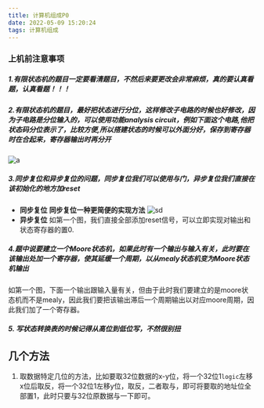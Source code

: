 ```yaml
---
title: 计算机组成P0
date: 2022-05-09 15:20:24
tags: 计算机组成
---
```


### 上机前注意事项

##### 1.有限状态机的题目一定要看清题目，不然后来要更改会非常麻烦，真的要认真看题，认真看题！！！

##### 2.有限状态机的题目，最好把状态进行分位，这样修改子电路的时候也好修改，因为子电路是分位输入的，可以使用功能analysis circuit，例如下面这个电路,他把状态码分位表示了，比较方便,所以搭建状态的时候可以外面分好，保存到寄存器时在合起来，寄存器输出时再分开

![a](https://note.youdao.com/yws/api/personal/file/444CF6B590AE41C7AC676C2E7196E523?method=download&shareKey=b4de594a05e555d3cbdc4c0a19b5d30c)

##### 3.同步复位和异步复位的问题，同步复位我们可以使用与门，异步复位我们直接在该初始化的地方加reset

- **同步复位**
  **同步复位一种更简便的实现方法**
  ![sd](https://note.youdao.com/yws/api/personal/file/91EE4D8BCE2043A0BC0C74D39818E525?method=download&shareKey=4f8a4f76920029040cfe1b47be44bf1e)
- **异步复位**
  如第一个图，我们直接全部添加reset信号，可以立即实现对输出和状态寄存器的置0.

##### 4.题中说要建立一个Moore状态机，如果此时有一个输出与输入有关，此时要在该输出处加一个寄存器，使其延缓一个周期，以从mealy状态机变为Moore状态机输出 

如第一个图，下面一个输出跟输入量有关，但由于此时我们要建立的是moore状态机而不是mealy，因此我们要把该输出滞后一个周期输出以对应moore周期，因此我们加了一个寄存器。

##### 5. 写状态转换表的时候记得从高位到低位写，不然很别扭

## 几个方法

1. 取数据特定几位的方法，比如要取32位数据的x-y位，将一个32位1`logic`左移x位后取反，将一个32位1左移y位，取反，二者取与，即可将要取的地址位全部置1，此时只要与32位原数据与一下即可。
